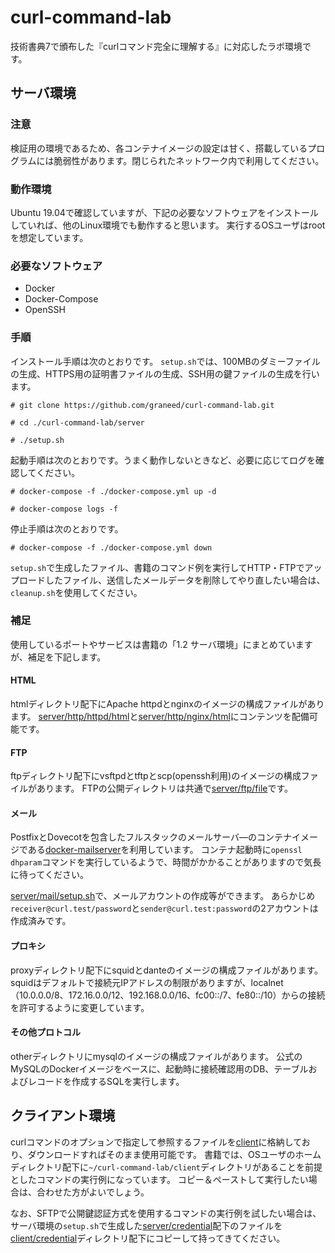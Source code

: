 # curl-command-lab

技術書典7で頒布した『curlコマンド完全に理解する』に対応したラボ環境です。


## サーバ環境

### 注意
検証用の環境であるため、各コンテナイメージの設定は甘く、搭載しているプログラムには脆弱性があります。閉じられたネットワーク内で利用してください。

### 動作環境
Ubuntu 19.04で確認していますが、下記の必要なソフトウェアをインストールしていれば、他のLinux環境でも動作すると思います。
実行するOSユーザはrootを想定しています。

### 必要なソフトウェア
- Docker
- Docker-Compose
- OpenSSH

### 手順
インストール手順は次のとおりです。
`setup.sh`では、100MBのダミーファイルの生成、HTTPS用の証明書ファイルの生成、SSH用の鍵ファイルの生成を行います。
```
# git clone https://github.com/graneed/curl-command-lab.git

# cd ./curl-command-lab/server

# ./setup.sh
```

起動手順は次のとおりです。うまく動作しないときなど、必要に応じてログを確認してください。
```
# docker-compose -f ./docker-compose.yml up -d

# docker-compose logs -f
```

停止手順は次のとおりです。
```
# docker-compose -f ./docker-compose.yml down
```

`setup.sh`で生成したファイル、書籍のコマンド例を実行してHTTP・FTPでアップロードしたファイル、送信したメールデータを削除してやり直したい場合は、`cleanup.sh`を使用してください。

### 補足
使用しているポートやサービスは書籍の「1.2 サーバ環境」にまとめていますが、補足を下記します。

#### HTML
htmlディレクトリ配下にApache httpdとnginxのイメージの構成ファイルがあります。
[server/http/httpd/html](./server/http/httpd/html)と[server/http/nginx/html](./server/http/nginx/html)にコンテンツを配備可能です。

#### FTP
ftpディレクトリ配下にvsftpdとtftpとscp(openssh利用)のイメージの構成ファイルがあります。
FTPの公開ディレクトリは共通で[server/ftp/file](./server/ftp/file)です。

#### メール
PostfixとDovecotを包含したフルスタックのメールサーバ―のコンテナイメージである[docker-mailserver](https://hub.docker.com/r/tvial/docker-mailserver/)を利用しています。
コンテナ起動時に`openssl dhparam`コマンドを実行しているようで、時間がかかることがありますので気長に待ってください。

[server/mail/setup.sh](./server/mail/setup.sh)で、メールアカウントの作成等ができます。
あらかじめ`receiver@curl.test/password`と`sender@curl.test:password`の2アカウントは作成済みです。

#### プロキシ
proxyディレクトリ配下にsquidとdanteのイメージの構成ファイルがあります。
squidはデフォルトで接続元IPアドレスの制限がありますが、localnet（10.0.0.0/8、172.16.0.0/12、192.168.0.0/16、fc00::/7、fe80::/10）からの接続を許可するように変更しています。

#### その他プロトコル
otherディレクトリにmysqlのイメージの構成ファイルがあります。
公式のMySQLのDockerイメージをベースに、起動時に接続確認用のDB、テーブルおよびレコードを作成するSQLを実行します。

## クライアント環境
curlコマンドのオプションで指定して参照するファイルを[client](./client)に格納しており、ダウンロードすればそのまま使用可能です。
書籍では、OSユーザのホームディレクトリ配下に`~/curl-command-lab/client`ディレクトリがあることを前提としたコマンドの実行例になっています。
コピー＆ペーストして実行したい場合は、合わせた方がよいでしょう。

なお、SFTPで公開鍵認証方式を使用するコマンドの実行例を試したい場合は、サーバ環境の`setup.sh`で生成した[server/credential](./server/credential)配下のファイルを[client/credential](./client/credential)ディレクトリ配下にコピーして持ってきてください。

